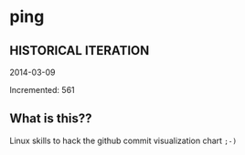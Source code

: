 # ping

## HISTORICAL ITERATION
2014-03-09

Incremented: 561

## What is this?? 
Linux skills to hack the github commit visualization chart `;-)`
